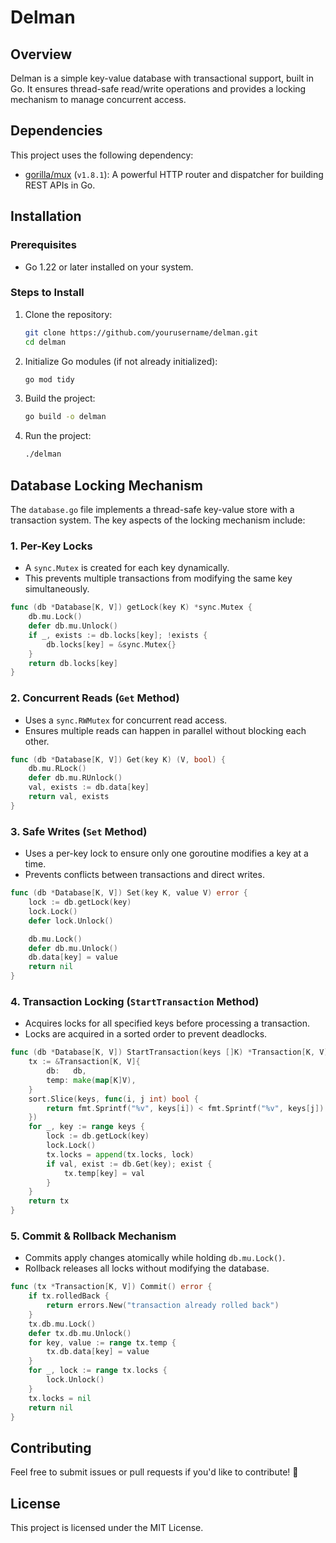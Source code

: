 # Delman

## Overview
Delman is a simple key-value database with transactional support, built in Go. It ensures thread-safe read/write operations and provides a locking mechanism to manage concurrent access.

## Dependencies
This project uses the following dependency:
- [gorilla/mux](https://github.com/gorilla/mux) (`v1.8.1`): A powerful HTTP router and dispatcher for building REST APIs in Go.

## Installation
### Prerequisites
- Go 1.22 or later installed on your system.

### Steps to Install
1. Clone the repository:
   ```sh
   git clone https://github.com/yourusername/delman.git
   cd delman
   ```
2. Initialize Go modules (if not already initialized):
   ```sh
   go mod tidy
   ```
3. Build the project:
   ```sh
   go build -o delman
   ```
4. Run the project:
   ```sh
   ./delman
   ```

## Database Locking Mechanism
The `database.go` file implements a thread-safe key-value store with a transaction system. The key aspects of the locking mechanism include:

### 1. **Per-Key Locks**
- A `sync.Mutex` is created for each key dynamically.
- This prevents multiple transactions from modifying the same key simultaneously.

```go
func (db *Database[K, V]) getLock(key K) *sync.Mutex {
    db.mu.Lock()
    defer db.mu.Unlock()
    if _, exists := db.locks[key]; !exists {
        db.locks[key] = &sync.Mutex{}
    }
    return db.locks[key]
}
```

### 2. **Concurrent Reads (`Get` Method)**
- Uses a `sync.RWMutex` for concurrent read access.
- Ensures multiple reads can happen in parallel without blocking each other.

```go
func (db *Database[K, V]) Get(key K) (V, bool) {
    db.mu.RLock()
    defer db.mu.RUnlock()
    val, exists := db.data[key]
    return val, exists
}
```

### 3. **Safe Writes (`Set` Method)**
- Uses a per-key lock to ensure only one goroutine modifies a key at a time.
- Prevents conflicts between transactions and direct writes.

```go
func (db *Database[K, V]) Set(key K, value V) error {
    lock := db.getLock(key)
    lock.Lock()
    defer lock.Unlock()

    db.mu.Lock()
    defer db.mu.Unlock()
    db.data[key] = value
    return nil
}
```

### 4. **Transaction Locking (`StartTransaction` Method)**
- Acquires locks for all specified keys before processing a transaction.
- Locks are acquired in a sorted order to prevent deadlocks.

```go
func (db *Database[K, V]) StartTransaction(keys []K) *Transaction[K, V] {
    tx := &Transaction[K, V]{
        db:   db,
        temp: make(map[K]V),
    }
    sort.Slice(keys, func(i, j int) bool {
        return fmt.Sprintf("%v", keys[i]) < fmt.Sprintf("%v", keys[j])
    })
    for _, key := range keys {
        lock := db.getLock(key)
        lock.Lock()
        tx.locks = append(tx.locks, lock)
        if val, exist := db.Get(key); exist {
            tx.temp[key] = val
        }
    }
    return tx
}
```

### 5. **Commit & Rollback Mechanism**
- Commits apply changes atomically while holding `db.mu.Lock()`.
- Rollback releases all locks without modifying the database.

```go
func (tx *Transaction[K, V]) Commit() error {
    if tx.rolledBack {
        return errors.New("transaction already rolled back")
    }
    tx.db.mu.Lock()
    defer tx.db.mu.Unlock()
    for key, value := range tx.temp {
        tx.db.data[key] = value
    }
    for _, lock := range tx.locks {
        lock.Unlock()
    }
    tx.locks = nil
    return nil
}
```

## Contributing
Feel free to submit issues or pull requests if you'd like to contribute! 🎉

## License
This project is licensed under the MIT License.


